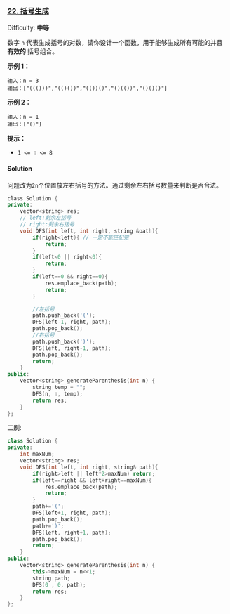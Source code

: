 ### [22\. 括号生成](https://leetcode-cn.com/problems/generate-parentheses/)

Difficulty: **中等**


数字 `n` 代表生成括号的对数，请你设计一个函数，用于能够生成所有可能的并且 **有效的** 括号组合。

**示例 1：**

```
输入：n = 3
输出：["((()))","(()())","(())()","()(())","()()()"]
```

**示例 2：**

```
输入：n = 1
输出：["()"]
```

**提示：**

*   `1 <= n <= 8`


#### Solution

问题改为`2n`个位置放左右括号的方法。通过剩余左右括号数量来判断是否合法。

```cpp
​class Solution {
private:
    vector<string> res;
    // left:剩余左括号
    // right:剩余右括号
    void DFS(int left, int right, string &path){
        if(right<left){ // 一定不能匹配完
            return;
        }
        if(left<0 || right<0){
            return;
        }
        if(left==0 && right==0){
            res.emplace_back(path);
            return;
        }

        //左括号
        path.push_back('(');
        DFS(left-1, right, path);
        path.pop_back();
        //右括号
        path.push_back(')');
        DFS(left, right-1, path);
        path.pop_back();
        return;
    }
public:
    vector<string> generateParenthesis(int n) {
        string temp = "";
        DFS(n, n, temp);
        return res;
    }
};
```


二刷:  
```cpp
class Solution {
private:
    int maxNum;
    vector<string> res;
    void DFS(int left, int right, string& path){
        if(right>left || left*2>maxNum) return;
        if(left==right && left+right==maxNum){
            res.emplace_back(path);
            return;
        }
        path+='(';
        DFS(left+1, right, path);
        path.pop_back();
        path+=')';
        DFS(left, right+1, path);
        path.pop_back();
        return;
    }
public:
    vector<string> generateParenthesis(int n) {
        this->maxNum = n<<1;
        string path;
        DFS(0 , 0, path);
        return res;
    }
};
```